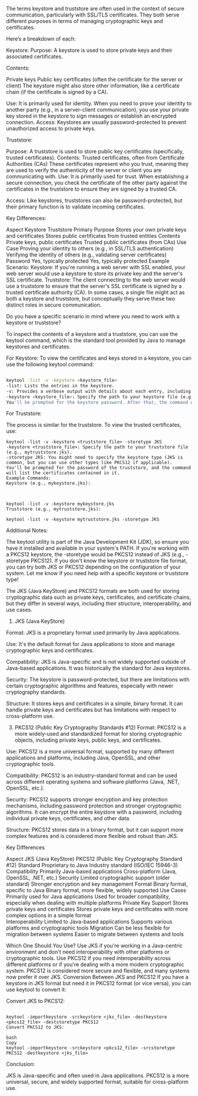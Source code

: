 The terms keystore and truststore are often used in the context of secure communication, particularly with SSL/TLS certificates. They both serve different purposes in terms of managing cryptographic keys and certificates.

Here’s a breakdown of each:

Keystore:
Purpose: A keystore is used to store private keys and their associated certificates.

Contents:

Private keys
Public key certificates (often the certificate for the server or client)
The keystore might also store other information, like a certificate chain (if the certificate is signed by a CA).

Use: It is primarily used for identity. When you need to prove your identity to another party (e.g., in a server-client communication), you use your private key stored in the keystore to 
sign messages or establish an encrypted connection.
Access: Keystores are usually password-protected to prevent unauthorized access to private keys.

Truststore:

Purpose: A truststore is used to store public key certificates (specifically, trusted certificates).
Contents:
Trusted certificates, often from Certificate Authorities (CAs)
These certificates represent who you trust, meaning they are used to verify the authenticity of the server or client you are communicating with.
Use: It is primarily used for trust. When establishing a secure connection, you check the certificate of the other party against the certificates in the truststore 
to ensure they are signed by a trusted CA.

Access: Like keystores, truststores can also be password-protected, but their primary function is to validate incoming certificates.

Key Differences:

Aspect	Keystore	Truststore
Primary Purpose	Stores your own private keys and certificates	Stores public certificates from trusted entities
Contents	Private keys, public certificates	Trusted public certificates (from CAs)
Use Case	Proving your identity to others (e.g., in SSL/TLS authentication)	Verifying the identity of others (e.g., validating server certificates)
Password	Yes, typically protected	Yes, typically protected
Example Scenario:
Keystore: If you're running a web server with SSL enabled, your web server would use a keystore to store its private key and the server's SSL certificate.
Truststore: The client connecting to the web server would use a truststore to ensure that the server's SSL certificate is signed by a trusted certificate authority (CA).
In some cases, a single file might act as both a keystore and truststore, but conceptually they serve these two distinct roles in secure communication.

Do you have a specific scenario in mind where you need to work with a keystore or truststore?


To inspect the contents of a keystore and a truststore, you can use the keytool command, which is the standard tool provided by Java to manage keystores and certificates.

For Keystore:
To view the certificates and keys stored in a keystore, you can use the following keytool command:

```bash

keytool -list -v -keystore <keystore_file>
-list: Lists the entries in the keystore.
-v: Provides a verbose output with details about each entry, including the certificate chain.
-keystore <keystore_file>: Specify the path to your keystore file (e.g., mykeystore.jks).
You'll be prompted for the keystore password. After that, the command will display the certificates (and their details) stored in the keystore.
```

For Truststore:

The process is similar for the truststore. To view the trusted certificates, use:

```
keytool -list -v -keystore <truststore_file> -storetype JKS
-keystore <truststore_file>: Specify the path to your truststore file (e.g., mytruststore.jks).
-storetype JKS: You might need to specify the keystore type (JKS is common, but you can use other types like PKCS12 if applicable).
You'll be prompted for the password of the truststore, and the command will list the certificates contained in it.
Example Commands:
Keystore (e.g., mykeystore.jks):



keytool -list -v -keystore mykeystore.jks
Truststore (e.g., mytruststore.jks):

keytool -list -v -keystore mytruststore.jks -storetype JKS

```

Additional Notes:

The keytool utility is part of the Java Development Kit (JDK), so ensure you have it installed and available in your system's PATH.
If you're working with a PKCS12 keystore, the -storetype would be PKCS12 instead of JKS (e.g., -storetype PKCS12).
If you don't know the keystore or truststore file format, you can try both JKS or PKCS12 depending on the configuration of your system.
Let me know if you need help with a specific keystore or truststore type!


The JKS (Java KeyStore) and PKCS12 formats are both used for storing cryptographic data such as private keys, certificates, and certificate chains, 
but they differ in several ways, including their structure, interoperability, and use cases.

1. JKS (Java KeyStore)
   
Format: JKS is a proprietary format used primarily by Java applications.

Use: It's the default format for Java applications to store and manage cryptographic keys and certificates.

Compatibility: JKS is Java-specific and is not widely supported outside of Java-based applications. It was historically the standard for Java keystores.

Security: The keystore is password-protected, but there are limitations with certain cryptographic algorithms and features, especially with newer cryptography standards.

Structure: It stores keys and certificates in a simple, binary format. It can handle private keys and certificates but has limitations with respect to cross-platform use.

3. PKCS12 (Public Key Cryptography Standards #12)
Format: PKCS12 is a more widely-used and standardized format for storing cryptographic objects, including private keys, public keys, and certificates.

Use: PKCS12 is a more universal format, supported by many different applications and platforms, including Java, OpenSSL, and other cryptographic tools.

Compatibility: PKCS12 is an industry-standard format and can be used across different operating systems and software platforms (Java, .NET, OpenSSL, etc.).

Security: PKCS12 supports stronger encryption and key protection mechanisms, including password protection and stronger cryptographic algorithms. It can encrypt the
entire keystore with a password, including individual private keys, certificates, and other data.

Structure: PKCS12 stores data in a binary format, but it can support more complex features and is considered more flexible and robust than JKS.

Key Differences

Aspect	JKS (Java KeyStore)	                               PKCS12 (Public Key Cryptography Standard #12)
Standard	Proprietary to Java	                             Industry standard (ISO/IEC 15946-3)
Compatibility	Primarily Java-based applications	           Cross-platform (Java, OpenSSL, .NET, etc.)
Security	Limited cryptographic support (older standard)	 Stronger encryption and key management
Format	Binary format, specific to Java	Binary format,     more flexible, widely supported
Use Cases	Primarily used for Java applications	           Used for broader compatibility, especially when dealing with multiple platforms
Private Key Support	Stores private keys and certificates   Stores private keys and certificates with more complex options
in a simple format	
Interoperability	Limited to Java-based applications	        Supports various platforms and cryptographic tools
Migration	Can be less flexible for migration between systems	Easier to migrate between systems and tools

Which One Should You Use?
Use JKS if you're working in a Java-centric environment and don't need interoperability with other platforms or cryptographic tools.
Use PKCS12 if you need interoperability across different platforms or if you're dealing with a more modern cryptographic system. 
PKCS12 is considered more secure and flexible, and many systems now prefer it over JKS.
Conversion Between JKS and PKCS12
If you have a keystore in JKS format but need it in PKCS12 format (or vice versa), you can use keytool to convert it:

Convert JKS to PKCS12:

```

keytool -importkeystore -srckeystore <jks_file> -destkeystore <pkcs12_file> -deststoretype PKCS12
Convert PKCS12 to JKS:

bash
Copy
keytool -importkeystore -srckeystore <pkcs12_file> -srcstoretype PKCS12 -destkeystore <jks_file>
```

Conclusion:

JKS is Java-specific and often used in Java applications.
PKCS12 is a more universal, secure, and widely supported format, suitable for cross-platform use.

